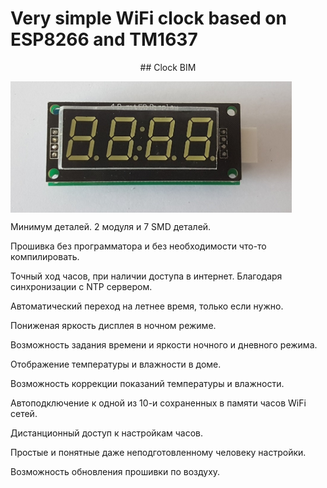 # Very simple WiFi clock based on ESP8266 and TM1637
<p align="center"> ## Clock BIM

  <img src="./img/clock2.jpg" align="center"
     title="WiFi clock BIM" width="450">
</p>
Минимум деталей. 2 модуля и 7 SMD деталей.

Прошивка без программатора и без необходимости что-то компилировать.

Точный ход часов, при наличии доступа в интернет. Благодаря синхронизации с NTP сервером.

Автоматический переход на летнее время, только если нужно.

Пониженая яркость дисплея в ночном режиме.

Возможность задания времени и яркости ночного и дневного режима.

Отображение температуры и влажности в доме.

Возможность коррекции показаний температуры и влажности.

Автоподключение к одной из 10-и сохраненных в памяти часов WiFi сетей.

Дистанционный доступ к настройкам часов.

Простые и понятные даже неподготовленному человеку настройки.

Возможность обновления прошивки по воздуху.
